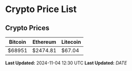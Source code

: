 # Crypto Price List

## Crypto Prices
| Bitcoin | Ethereum | Litecoin |
| ------- | -------- | -------- |
| $68951 | $2474.81 | $67.04 |
**Last Updated:** 2024-11-04 12:30 UTC
**Last Updated:** $DATE$
